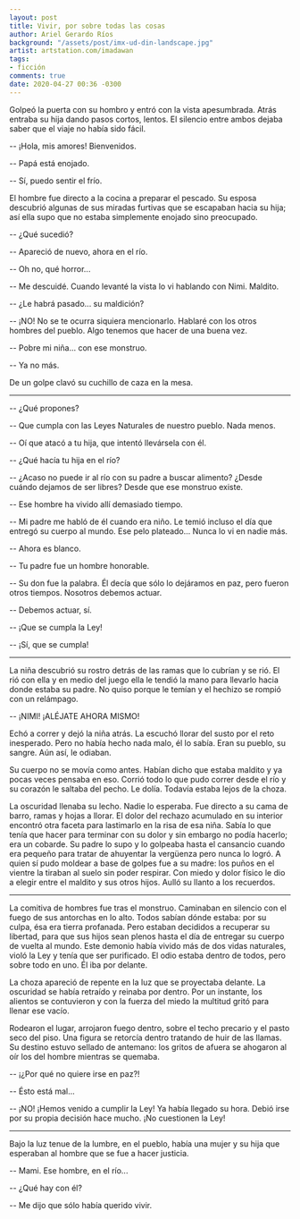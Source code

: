 ```yaml
---
layout: post
title: Vivir, por sobre todas las cosas
author: Ariel Gerardo Ríos
background: "/assets/post/imx-ud-din-landscape.jpg"
artist: artstation.com/imadawan
tags:
- ficción
comments: true
date: 2020-04-27 00:36 -0300
---
```

Golpeó la puerta con su hombro y entró con la vista apesumbrada. Atrás entraba
su hija dando pasos cortos, lentos. El silencio entre ambos dejaba saber que el
viaje no había sido fácil.

-- ¡Hola, mis amores! Bienvenidos.

-- Papá está enojado.

-- Sí, puedo sentir el frío.

El hombre fue directo a la cocina a preparar el pescado. Su esposa descubrió
algunas de sus miradas furtivas que se escapaban hacia su hija; así ella supo
que no estaba simplemente enojado sino preocupado.

-- ¿Qué sucedió?

-- Apareció de nuevo, ahora en el río.

-- Oh no, qué horror...

-- Me descuidé. Cuando levanté la vista lo vi hablando con Nimi. Maldito.

-- ¿Le habrá pasado... su maldición?

-- ¡NO! No se te ocurra siquiera mencionarlo. Hablaré con los otros hombres del
pueblo. Algo tenemos que hacer de una buena vez.

-- Pobre mi niña... con ese monstruo.

-- Ya no más.

De un golpe clavó su cuchillo de caza en la mesa.

-------------------------------------------------------------------------------

-- ¿Qué propones?

-- Que cumpla con las Leyes Naturales de nuestro pueblo. Nada menos.

-- Oí que atacó a tu hija, que intentó llevársela con él.

-- ¿Qué hacía tu hija en el río?

-- ¿Acaso no puede ir al río con su padre a buscar alimento? ¿Desde cuándo
dejamos de ser libres? Desde que ese monstruo existe.

-- Ese hombre ha vivido allí demasiado tiempo.

-- Mi padre me habló de él cuando era niño. Le temió incluso el día que entregó
su cuerpo al mundo. Ese pelo plateado... Nunca lo vi en nadie más.

-- Ahora es blanco.

-- Tu padre fue un hombre honorable.

-- Su don fue la palabra. Él decía que sólo lo dejáramos en paz, pero fueron
otros tiempos. Nosotros debemos actuar.

-- Debemos actuar, sí.

-- ¡Que se cumpla la Ley!

-- ¡Sí, que se cumpla!

-------------------------------------------------------------------------------

La niña descubrió su rostro detrás de las ramas que lo cubrían y se rió. El rió
con ella y en medio del juego ella le tendió la mano para llevarlo hacia donde
estaba su padre. No quiso porque le temían y el hechizo se rompió con un
relámpago.

-- ¡NIMI! ¡ALÉJATE AHORA MISMO!

Echó a correr y dejó la niña atrás. La escuchó llorar del susto por el reto
inesperado. Pero no había hecho nada malo, él lo sabía. Eran su pueblo, su
sangre. Aún así, le odiaban.

Su cuerpo no se movía como antes. Habían dicho que estaba maldito y ya pocas
veces pensaba en eso. Corrió todo lo que pudo correr desde el río y su corazón
le saltaba del pecho. Le dolía. Todavía estaba lejos de la choza.

La oscuridad llenaba su lecho. Nadie lo esperaba. Fue directo a su cama de
barro, ramas y hojas a llorar. El dolor del rechazo acumulado en su interior
encontró otra faceta para lastimarlo en la risa de esa niña. Sabía lo que tenía
que hacer para terminar con su dolor y sin embargo no podía hacerlo; era un
cobarde. Su padre lo supo y lo golpeaba hasta el cansancio cuando era pequeño
para tratar de ahuyentar la vergüenza pero nunca lo logró. A quien sí pudo
moldear a base de golpes fue a su madre: los puños en el vientre la tiraban al
suelo sin poder respirar. Con miedo y dolor físico le dio a elegir entre el
maldito y sus otros hijos. Aulló su llanto a los recuerdos.

-------------------------------------------------------------------------------

La comitiva de hombres fue tras el monstruo. Caminaban en silencio con el fuego
de sus antorchas en lo alto. Todos sabían dónde estaba: por su culpa, ésa era
tierra profanada. Pero estaban decididos a recuperar su libertad, para que sus
hijos sean plenos hasta el día de entregar su cuerpo de vuelta al mundo. Este
demonio había vivido más de dos vidas naturales, violó la Ley y tenía que ser
purificado. El odio estaba dentro de todos, pero sobre todo en uno. Él iba por
delante.

La choza apareció de repente en la luz que se proyectaba delante. La oscuridad
se había retraído y reinaba por dentro. Por un instante, los alientos se
contuvieron y con la fuerza del miedo la multitud gritó para llenar ese vacío.

Rodearon el lugar, arrojaron fuego dentro, sobre el techo precario y el pasto
seco del piso. Una figura se retorcía dentro tratando de huir de las llamas.
Su destino estuvo sellado de antemano: los gritos de afuera se ahogaron al oír
los del hombre mientras se quemaba.

-- ¡¿Por qué no quiere irse en paz?!

-- Ésto está mal...

-- ¡NO! ¡Hemos venido a cumplir la Ley! Ya había llegado su hora. Debió irse por
su propia decisión hace mucho. ¡No cuestionen la Ley!

-------------------------------------------------------------------------------

Bajo la luz tenue de la lumbre, en el pueblo, había una mujer y su hija que
esperaban al hombre que se fue a hacer justicia.

-- Mami. Ese hombre, en el río...

-- ¿Qué hay con él?

-- Me dijo que sólo había querido vivir.
